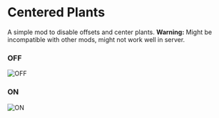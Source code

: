 # Centered Plants
A simple mod to disable offsets and center plants.
**Warning:** Might be incompatible with other mods,  might not work well in server.
### OFF

![OFF](https://cdn.modrinth.com/data/tkuJDAZ2/images/ef249cd2887bb962415e16e59a25ada4cfc0034f.jpeg)

### ON
![ON](https://cdn.modrinth.com/data/tkuJDAZ2/images/797e33227dc36ece45b21fc50bb626b6fb5cc891.jpeg)
